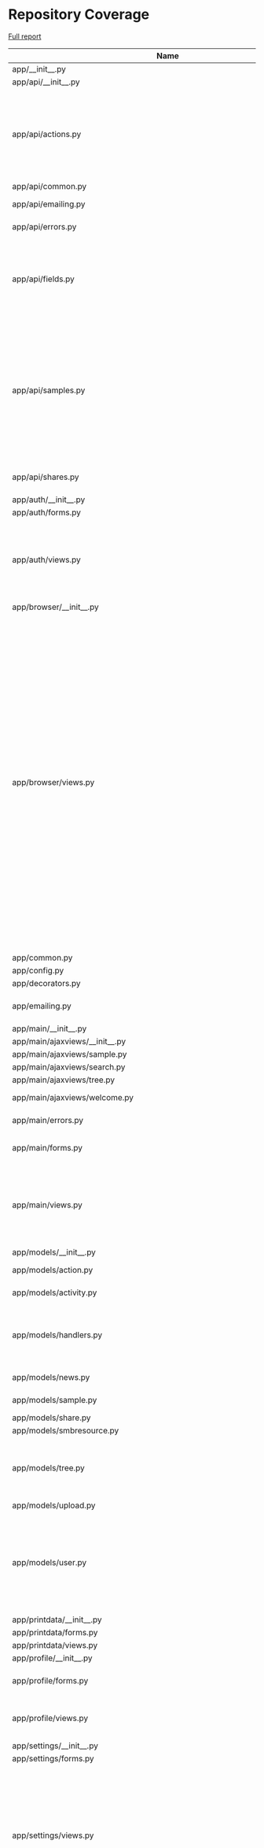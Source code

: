# Repository Coverage

[Full report](https://htmlpreview.github.io/?https://github.com/hgrf/racine/blob/python-coverage-comment-action-data/htmlcov/index.html)

| Name                                                                               |    Stmts |     Miss |   Cover |   Missing |
|----------------------------------------------------------------------------------- | -------: | -------: | ------: | --------: |
| app/\_\_init\_\_.py                                                                |       45 |        0 |    100% |           |
| app/api/\_\_init\_\_.py                                                            |        3 |        0 |    100% |           |
| app/api/actions.py                                                                 |       98 |       54 |     45% |74-95, 116-123, 147-153, 176-207, 230-253 |
| app/api/common.py                                                                  |        8 |        0 |    100% |           |
| app/api/emailing.py                                                                |       44 |       21 |     52% |29-51, 71-95 |
| app/api/errors.py                                                                  |       11 |        7 |     36% |  6-11, 15 |
| app/api/fields.py                                                                  |      103 |       56 |     46% |31-36, 40-45, 154-176, 181-206, 232-264 |
| app/api/samples.py                                                                 |      125 |       71 |     43% |46-55, 63-68, 93-119, 141-144, 166-168, 190-192, 196-202, 226-260 |
| app/api/shares.py                                                                  |       63 |       43 |     32% |49-75, 101-126 |
| app/auth/\_\_init\_\_.py                                                           |        3 |        0 |    100% |           |
| app/auth/forms.py                                                                  |       15 |        0 |    100% |           |
| app/auth/views.py                                                                  |       75 |       37 |     51% |18-24, 37, 43-45, 54, 75-97, 102-112, 119-123 |
| app/browser/\_\_init\_\_.py                                                        |        3 |        0 |    100% |           |
| app/browser/views.py                                                               |      308 |      252 |     18% |58-78, 100-125, 133-151, 155-168, 172-188, 211-245, 266, 275-278, 282-293, 314-343, 360-385, 403-431, 439-500, 509-534, 542-583, 591-598, 605-641, 645-649 |
| app/common.py                                                                      |        8 |        0 |    100% |           |
| app/config.py                                                                      |       40 |        0 |    100% |           |
| app/decorators.py                                                                  |       12 |        3 |     75% |     10-12 |
| app/emailing.py                                                                    |       19 |       12 |     37% |21-22, 27-34, 38-39 |
| app/main/\_\_init\_\_.py                                                           |        5 |        0 |    100% |           |
| app/main/ajaxviews/\_\_init\_\_.py                                                 |        3 |        0 |    100% |           |
| app/main/ajaxviews/sample.py                                                       |       27 |       18 |     33% |     13-35 |
| app/main/ajaxviews/search.py                                                       |       13 |        7 |     46% |     10-31 |
| app/main/ajaxviews/tree.py                                                         |       14 |        7 |     50% |     11-19 |
| app/main/ajaxviews/welcome.py                                                      |       51 |       37 |     27% |    20-103 |
| app/main/errors.py                                                                 |       19 |        6 |     68% |9, 19, 24-28 |
| app/main/forms.py                                                                  |       34 |        8 |     76% |13, 16-20, 46-48 |
| app/main/views.py                                                                  |       63 |       37 |     41% |12, 25, 31-34, 40-44, 50-51, 58-109, 115-124 |
| app/models/\_\_init\_\_.py                                                         |       13 |        0 |    100% |           |
| app/models/action.py                                                               |       18 |        3 |     83% |20, 24, 27 |
| app/models/activity.py                                                             |       30 |        4 |     87% |16, 32, 39, 49 |
| app/models/handlers.py                                                             |       38 |       29 |     24% |8-59, 63-90, 102-103, 106-107 |
| app/models/news.py                                                                 |       46 |       24 |     48% |28-53, 57-65 |
| app/models/sample.py                                                               |       33 |        9 |     73% |33-50, 53, 56 |
| app/models/share.py                                                                |        9 |        1 |     89% |        12 |
| app/models/smbresource.py                                                          |       15 |        1 |     93% |        18 |
| app/models/tree.py                                                                 |       54 |       44 |     19% |14-20, 24, 33-43, 47-76, 80-93, 97-102 |
| app/models/upload.py                                                               |       11 |        1 |     91% |        14 |
| app/models/user.py                                                                 |       82 |       32 |     61% |20, 25, 34, 60, 64, 68, 74-75, 81-92, 95-101, 104, 108-111 |
| app/printdata/\_\_init\_\_.py                                                      |        3 |        0 |    100% |           |
| app/printdata/forms.py                                                             |        8 |        0 |    100% |           |
| app/printdata/views.py                                                             |       25 |       17 |     32% |     11-29 |
| app/profile/\_\_init\_\_.py                                                        |        3 |        0 |    100% |           |
| app/profile/forms.py                                                               |       24 |        6 |     75% |37-38, 41-45, 48-49 |
| app/profile/views.py                                                               |       59 |       41 |     31% |12, 18-29, 35-44, 50-77 |
| app/settings/\_\_init\_\_.py                                                       |        3 |        0 |    100% |           |
| app/settings/forms.py                                                              |       35 |        0 |    100% |           |
| app/settings/views.py                                                              |      155 |      119 |     23% |19-49, 61-77, 86-107, 119-137, 142-150, 154-167, 176-226, 239-242 |
| app/smbinterface.py                                                                |       84 |       67 |     20% |29-51, 57-71, 94-110, 114-145, 149, 154-173 |
| app/tests/\_\_init\_\_.py                                                          |        0 |        0 |    100% |           |
| app/tests/test\_main.py                                                            |       26 |        0 |    100% |           |
| app/usagestats.py                                                                  |       55 |       14 |     75% |37-38, 72-85 |
| app/validators.py                                                                  |       14 |        9 |     36% |6-7, 11-12, 16-21 |
| app/version.py                                                                     |       12 |        1 |     92% |        15 |
| migrations/env.py                                                                  |       33 |       10 |     70% |43-47, 62-66, 88 |
| migrations/versions/1de13fd625b1\_added\_archived\_flag.py                         |        9 |        1 |     89% |        26 |
| migrations/versions/2fcf420c6c0c\_added\_path\_column\_to\_smbres.py               |        8 |        1 |     88% |        25 |
| migrations/versions/3d9e4225ecbd\_remove\_unique\_constraint\_from\_sample\_.py    |       12 |        1 |     92% |        51 |
| migrations/versions/4ca6d5b7b966\_initial\_migration.py                            |       28 |       10 |     64% |   129-138 |
| migrations/versions/5ae6e19e0a7b\_added\_column\_for\_inheriting\_data.py          |       12 |        3 |     75% |     27-29 |
| migrations/versions/9c070b1a9f8b\_add\_news.py                                     |       15 |        3 |     80% |     91-93 |
| migrations/versions/17c32bd785e3\_added\_size\_column\_to\_uploads\_table.py       |        8 |        1 |     88% |        25 |
| migrations/versions/31fd4405fcd2\_removed\_unused\_columns\_and\_tables.py         |       16 |        1 |     94% |        77 |
| migrations/versions/50d1a487c7ab\_added\_ordnum\_and\_datecreated\_to\_action\_.py |       12 |        2 |     83% |     28-29 |
| migrations/versions/70dd6f0306c4\_added\_last\_modified\_field\_to\_sample\_.py    |        8 |        1 |     88% |        25 |
| migrations/versions/71c1f7625171\_add\_user\_tokens.py                             |       12 |        3 |     75% |     27-29 |
| migrations/versions/86ec305ceaa7\_add\_collaborative\_sample\_flag.py              |        9 |        1 |     89% |        26 |
| migrations/versions/365a26270961\_added\_extension\_column\_to\_uploads\_table.py  |        8 |        1 |     88% |        25 |
| migrations/versions/506bb8a29f4d\_add\_mountpoint\_column.py                       |       12 |        1 |     92% |        40 |
| migrations/versions/3180b28651e3\_added\_isdeleted\_flag\_to\_sample.py            |        8 |        1 |     88% |        25 |
| migrations/versions/362505d00f1a\_repair\_broken\_heir\_column.py                  |       15 |        1 |     93% |        47 |
| migrations/versions/449283d5217f\_added\_sample\_description\_column.py            |        8 |        1 |     88% |        25 |
| migrations/versions/591022583d54\_added\_hash\_column\_to\_uploads\_table.py       |        8 |        1 |     88% |        25 |
| migrations/versions/578518528886\_added\_ownership\_to\_actions.py                 |       13 |        3 |     77% |     28-30 |
| migrations/versions/a45942d815f\_added\_upload\_table.py                           |        8 |        1 |     88% |        35 |
| migrations/versions/cb354c75d49\_added\_activity\_table.py                         |       10 |        2 |     80% |     52-53 |
| migrations/versions/e5dcaf21bbf0\_smb\_port\_and\_domain.py                        |       14 |        3 |     79% |     30-32 |
|                                                                          **TOTAL** | **2353** | **1151** | **51%** |           |


## Setup coverage badge

Below are examples of the badges you can use in your main branch `README` file.

### Direct image

[![Coverage badge](https://raw.githubusercontent.com/hgrf/racine/python-coverage-comment-action-data/badge.svg)](https://htmlpreview.github.io/?https://github.com/hgrf/racine/blob/python-coverage-comment-action-data/htmlcov/index.html)

This is the one to use if your repository is private or if you don't want to customize anything.

### [Shields.io](https://shields.io) Json Endpoint

[![Coverage badge](https://img.shields.io/endpoint?url=https://raw.githubusercontent.com/hgrf/racine/python-coverage-comment-action-data/endpoint.json)](https://htmlpreview.github.io/?https://github.com/hgrf/racine/blob/python-coverage-comment-action-data/htmlcov/index.html)

Using this one will allow you to [customize](https://shields.io/endpoint) the look of your badge.
It won't work with private repositories. It won't be refreshed more than once per five minutes.

### [Shields.io](https://shields.io) Dynamic Badge

[![Coverage badge](https://img.shields.io/badge/dynamic/json?color=brightgreen&label=coverage&query=%24.message&url=https%3A%2F%2Fraw.githubusercontent.com%2Fhgrf%2Fracine%2Fpython-coverage-comment-action-data%2Fendpoint.json)](https://htmlpreview.github.io/?https://github.com/hgrf/racine/blob/python-coverage-comment-action-data/htmlcov/index.html)

This one will always be the same color. It won't work for private repos. I'm not even sure why we included it.

## What is that?

This branch is part of the
[python-coverage-comment-action](https://github.com/marketplace/actions/python-coverage-comment)
GitHub Action. All the files in this branch are automatically generated and may be
overwritten at any moment.